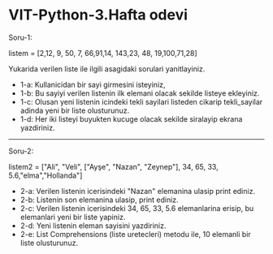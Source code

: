 # VIT-Python-3.Hafta odevi

Soru-1: 

listem = [2,12, 9, 50, 7, 66,91,14, 143,23, 48, 19,100,71,28]

Yukarida verilen liste ile ilgili asagidaki sorulari yanitlayiniz.
* 1-a: Kullanicidan bir sayi girmesini isteyiniz,
* 1-b: Bu sayiyi verilen listenin ilk elemani olacak sekilde listeye ekleyiniz.
* 1-c: Olusan yeni listenin icindeki tekli sayilari listeden cikarip tekli_sayilar adinda yeni bir liste olusturunuz.
* 1-d: Her iki listeyi buyukten kucuge olacak sekilde siralayip ekrana yazdiriniz.


-----------------------------------------------------------------------

Soru-2: 

listem2 = ["Ali", "Veli", ["Ayşe", "Nazan", "Zeynep"], 34, 65, 33, 5.6,"elma","Hollanda"]


* 2-a: Verilen listenin icerisindeki "Nazan" elemanina ulasip print ediniz.
* 2-b: Listenin son elemanina ulasip, print ediniz.
* 2-c: Verilen listenin icerisindeki 34, 65, 33, 5.6 elemanlarina erisip, bu elemanlari yeni bir liste yapiniz.
* 2-d: Yeni listenin eleman sayisini yazdiriniz.
* 2-e: List Comprehensions (liste uretecleri) metodu ile, 10 elemanli bir liste olusturunuz. 




